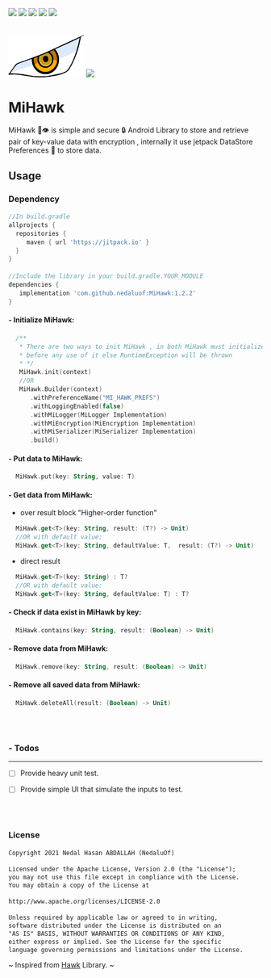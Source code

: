 [![](https://img.shields.io/badge/Android-3DDC84?style=for-the-badge&logo=android&logoColor=white)](https://jitpack.io/#nedaluof/MiHawk) [![](https://jitpack.io/v/nedaluof/MiHawk.svg)](https://jitpack.io/#nedaluof/MiHawk) [![](https://img.shields.io/github/release/nedaluof/MiHawk.svg)](https://twitter.com/nedaluof) [![](https://img.shields.io/badge/Maintained%3F-yes-green.svg)](https://twitter.com/nedaluof) [![](https://img.shields.io/badge/Ask%20me-anything-1abc9c.svg)](https://twitter.com/nedaluof)
<br/>
<br/>
<br/>
<img src="https://github.com/nedaluof/MiHawk/blob/master/art/mihawk_eye.jpg?raw=true" width="150"> [![](http://ForTheBadge.com/images/badges/built-with-love.svg)](https://jitpack.io/#nedaluof/MiHawk) 
# MiHawk
MiHawk 🦅👁️ is simple and secure 🔒 Android Library to store and retrieve pair of key-value data with encryption , internally it use jetpack DataStore Preferences 💽 to store data. 

Usage
-----

### Dependency

```groovy
//In build.gradle
allprojects {
  repositories {
     maven { url 'https://jitpack.io' }
  }
}

//Include the library in your build.gradle.YOUR_MODULE
dependencies {
   implementation 'com.github.nedaluof:MiHawk:1.2.2'
}

```
#### - Initialize MiHawk:
```kotlin
  /**
   * There are two ways to init MiHawk , in both MiHawk must initialized 
   * before any use of it else RuntimeException will be thrown
   * */
   MiHawk.init(context)
   //OR 
   MiHawk.Builder(context)
      .withPreferenceName("MI_HAWK_PREFS")
      .withLoggingEnabled(false)
      .withMiLogger(MiLogger Implementation)
      .withMiEncryption(MiEncryption Implementation)
      .withMiSerializer(MiSerializer Implementation)
      .build()
```      
#### - Put data to MiHawk:
```kotlin
  MiHawk.put(key: String, value: T)
```
#### - Get data from MiHawk:
 - over result block "Higher-order function"
```kotlin
  MiHawk.get<T>(key: String, result: (T?) -> Unit)
  //OR with default value:
  MiHawk.get<T>(key: String, defaultValue: T,  result: (T?) -> Unit)
``` 
 - direct result 
```kotlin
  MiHawk.get<T>(key: String) : T?
  //OR with default value:
  MiHawk.get<T>(key: String, defaultValue: T) : T? 
``` 
#### - Check if data exist in MiHawk by key:
```kotlin
  MiHawk.contains(key: String, result: (Boolean) -> Unit)
```
#### - Remove data from MiHawk:
```kotlin
  MiHawk.remove(key: String, result: (Boolean) -> Unit)
``` 
#### - Remove all saved data from MiHawk:
```kotlin
  MiHawk.deleteAll(result: (Boolean) -> Unit)
```

<br/>
<br/>

### - Todos
-----
- [ ] Provide heavy unit test.
- [ ] Provide simple UI that simulate the inputs to test.



<br/>
<br/>

### License

```
Copyright 2021 Nedal Hasan ABDALLAH (NedaluOf)

Licensed under the Apache License, Version 2.0 (the "License");
you may not use this file except in compliance with the License.
You may obtain a copy of the License at

http://www.apache.org/licenses/LICENSE-2.0

Unless required by applicable law or agreed to in writing,
software distributed under the License is distributed on an 
"AS IS" BASIS, WITHOUT WARRANTIES OR CONDITIONS OF ANY KIND,
either express or implied. See the License for the specific 
language governing permissions and limitations under the License.

```





~ Inspired from [Hawk](https://github.com/orhanobut/hawk) Library. ~

